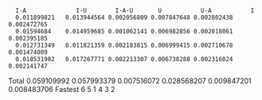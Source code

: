       I-A 	           I-U	      I-A-U	      U	          U-A	        I
      0.011899821	0.013944564	0.002056809	0.007847648	0.002802438	0.002472765
      0.01594684	0.014959685	0.001062141	0.006982856	0.002018061	0.002395185
      0.012731349	0.011821359	0.002183815	0.006999415	0.002710678	0.001474009
      0.018531982	0.017267771	0.002213307	0.006738288	0.002316024	0.002141747
Total	0.059109992	0.057993379	0.007516072	0.028568207	0.009847201	0.008483706
Fastest 	6            	5	         1         	4	           3	        2
